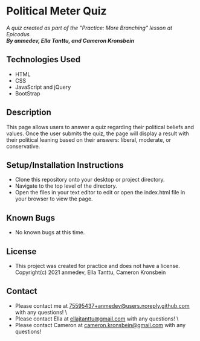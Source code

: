 # Political Meter Quiz
_A quiz created as part of the "Practice: More Branching" lesson at Epicodus._
\
_**By anmedev, Ella Tanttu, and Cameron Kronsbein**_
## Technologies Used
* HTML
* CSS
* JavaScript and jQuery
* BootStrap
## Description
This page allows users to answer a quiz regarding their political beliefs and values. Once the user submits the quiz, the page will display a result with their political leaning based on their answers: liberal, moderate, or conservative. 
## Setup/Installation Instructions
* Clone this repository onto your desktop or project directory.
* Navigate to the top level of the directory.
* Open the files in your text editor to edit or open the index.html file in your browser to view the page.
## Known Bugs
* No known bugs at this time.
## License
* This project was created for practice and does not have a license.
\
Copyright(c) 2021 anmedev, Ella Tanttu, Cameron Kronsbein
## Contact
* Please contact me at 75595437+anmedev@users.noreply.github.com with any questions!
\
* Please contact Ella at ellajtanttu@gmail.com with any questions!
\
* Please contact Cameron at cameron.kronsbein@gmail.com with any questions!

